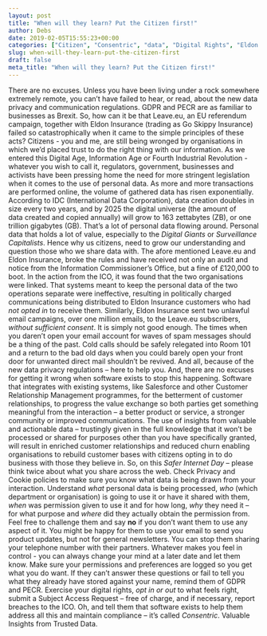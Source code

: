 ```yaml
---
layout: post
title: "When will they learn? Put the Citizen first!"
author: Debs
date: 2019-02-05T15:55:23+00:00
categories: ["Citizen", "Consentric", "data", "Digital Rights", "Eldon Insurance", "GDPR", "ICO", "IDC", "Leave.eu", "MLD", "MyLife Digital", "Opinions", "PECR", "Privacy", "SaaS", "Safer Internet Day 2019", "SID"]
slug: when-will-they-learn-put-the-citizen-first
draft: false
meta_title: "When will they learn? Put the Citizen first!"
---
```


There are no excuses. Unless you have been living under a rock somewhere extremely remote, you can’t have failed to hear, or read, about the new data privacy and communication regulations. GDPR and PECR are as familiar to businesses as Brexit. So, how can it be that Leave.eu, an EU referendum campaign, together with Eldon Insurance (trading as Go Skippy Insurance) failed so catastrophically when it came to the simple principles of these acts? Citizens - you and me, are still being wronged by organisations in which we’d placed trust to do the right thing with our information. As we entered this Digital Age, Information Age or Fourth Industrial Revolution - whatever you wish to call it, regulators, government, businesses and activists have been pressing home the need for more stringent legislation when it comes to the use of personal data. As more and more transactions are performed online, the volume of gathered data has risen exponentially. According to IDC (International Data Corporation), data creation doubles in size every two years, and by 2025 the digital universe (the amount of data created and copied annually) will grow to 163 zettabytes (ZB), or one trillion gigabytes (GB). That’s a lot of personal data flowing around. Personal data that holds a lot of value, especially to the _Digital Giants_ or _Surveillance Capitalists_. Hence why us citizens, need to grow our understanding and question those who we share data with. The afore mentioned Leave.eu and Eldon Insurance, broke the rules and have received not only an audit and notice from the Information Commissioner’s Office, but a fine of £120,000 to boot. In the action from the ICO, it was found that the two organisations were linked. That systems meant to keep the personal data of the two operations separate were ineffective, resulting in politically charged communications being distributed to Eldon Insurance customers who had _not opted in_ to receive them. Similarly, Eldon Insurance sent two unlawful email campaigns, over one million emails, to the Leave.eu subscribers, _without sufficient consent_. It is simply not good enough. The times when you daren’t open your email account for waves of spam messages should be a thing of the past. Cold calls should be safely relegated into Room 101 and a return to the bad old days when you could barely open your front door for unwanted direct mail shouldn’t be revived. And all, because of the new data privacy regulations – here to help you. And, there are no excuses for getting it wrong when software exists to stop this happening. Software that integrates with existing systems, like Salesforce and other Customer Relationship Management programmes, for the betterment of customer relationships, to progress the value exchange so both parties get something meaningful from the interaction – a better product or service, a stronger community or improved communications. The use of insights from valuable and actionable data – trustingly given in the full knowledge that it won’t be processed or shared for purposes other than you have specifically granted, will result in enriched customer relationships and reduced churn enabling organisations to rebuild customer bases with citizens opting in to do business with those they believe in. So, on this _Safer Internet Day_ – please think twice about what you share across the web. Check Privacy and Cookie policies to make sure you know what data is being drawn from your interaction. Understand _what_ personal data is being processed, _who_ (which department or organisation) is going to use it or have it shared with them, _when_ was permission given to use it and for how long, _why_ they need it – for what purpose and _where_ did they actually obtain the permission from. Feel free to challenge them and say **no** if you don’t want them to use any aspect of it. You might be happy for them to use your email to send you product updates, but not for general newsletters. You can stop them sharing your telephone number with their partners. Whatever makes you feel in control - you can always change your mind at a later date and let them know. Make sure your permissions and preferences are logged so you get what you do want. If they can’t answer these questions or fail to tell you what they already have stored against your name, remind them of GDPR and PECR. Exercise your digital rights, _opt in or out_ to what feels right, submit a Subject Access Request – free of charge, and if necessary, report breaches to the ICO. Oh, and tell them that software exists to help them address all this and maintain compliance – it’s called _Consentric_. Valuable Insights from Trusted Data.